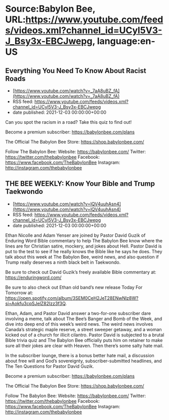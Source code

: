 # Source:Babylon Bee, URL:https://www.youtube.com/feeds/videos.xml?channel_id=UCyl5V3-J_Bsy3x-EBCJwepg, language:en-US

## Everything You Need To Know About Racist Roads
 - [https://www.youtube.com/watch?v=_7aA8uBZ_fA](https://www.youtube.com/watch?v=_7aA8uBZ_fA)
 - RSS feed: https://www.youtube.com/feeds/videos.xml?channel_id=UCyl5V3-J_Bsy3x-EBCJwepg
 - date published: 2021-12-03 00:00:00+00:00

Can you spot the racism in a road? Take this quiz to find out!

Become a premium subscriber:  https://babylonbee.com/plans

The Official The Babylon Bee Store:  https://shop.babylonbee.com/

Follow The Babylon Bee:
Website: https://babylonbee.com/
Twitter: https://twitter.com/thebabylonbee
Facebook: https://www.facebook.com/TheBabylonBee
Instagram: http://instagram.com/thebabylonbee

## THE BEE WEEKLY: Know Your Bible and Trump Taekwondo
 - [https://www.youtube.com/watch?v=lQV4uuhAsn4](https://www.youtube.com/watch?v=lQV4uuhAsn4)
 - RSS feed: https://www.youtube.com/feeds/videos.xml?channel_id=UCyl5V3-J_Bsy3x-EBCJwepg
 - date published: 2021-12-03 00:00:00+00:00

Ethan Nicolle and Adam Yenser are joined by Pastor David Guzik of Enduring Word Bible commentary to help The Babylon Bee know where the lines are for Christian satire, mockery, and jokes about Hell. Pastor David is put to the test to see if he really knows the Bible like he says he does. They talk about this week at The Babylon Bee, weird news, and also question if Trump really deserves a ninth black belt in Taekwondo.

Be sure to check out David Guzik’s freely available Bible commentary at: https://enduringword.com/

Be sure to also check out Ethan old band’s new release Today For Tomorrow at: https://open.spotify.com/album/3SEM0CeH2JeT28ENwNlz8W?si=Aokfu3cpSJelZ82Izz3f3Q.

Ethan, Adam, and Pastor David answer a two-for-one subscriber dare involving a meme, talk about The Bee’s Banger and Bomb of the Week, and dive into deep end of this week’s weird news. The weird news involves Canada’s strategic maple reserve, a street sweeper getaway, and a woman kicked out of a church for illicit cilantro. Pastor David is subjected to a brutal Bible trivia quiz and The Babylon Bee officially puts him on retainer to make sure all their jokes are clear with Heaven. Then there’s some salty hate mail.

In the subscriber lounge, there is a bonus better hate mail, a discussion about free will and God’s sovereignty, subscriber-submitted headlines, and The Ten Questions for Pastor David Guzik.

Become a premium subscriber:  https://babylonbee.com/plans

The Official The Babylon Bee Store:  https://shop.babylonbee.com/

Follow The Babylon Bee:
Website: https://babylonbee.com/
Twitter: https://twitter.com/thebabylonbee
Facebook: https://www.facebook.com/TheBabylonBee
Instagram: http://instagram.com/thebabylonbee

